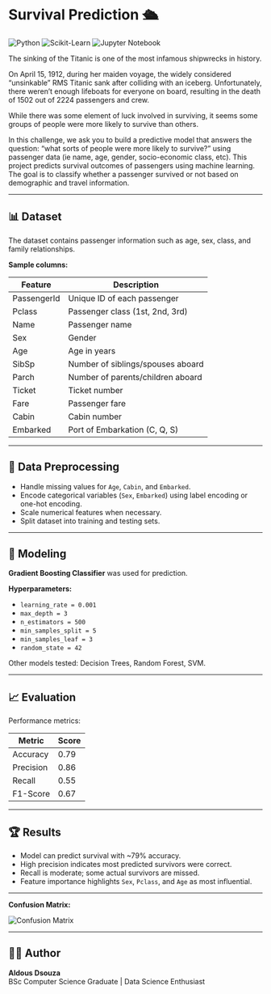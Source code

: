 # Survival Prediction 🛳️

![Python](https://img.shields.io/badge/Python-3.11-blue?logo=python&logoColor=white)
![Scikit-Learn](https://img.shields.io/badge/Scikit--Learn-0.25-orange?logo=scikitlearn)
![Jupyter Notebook](https://img.shields.io/badge/Jupyter-Notebook-orange?logo=jupyter)

The sinking of the Titanic is one of the most infamous shipwrecks in history.

On April 15, 1912, during her maiden voyage, the widely considered “unsinkable” RMS Titanic sank after colliding with an iceberg. Unfortunately, there weren’t enough lifeboats for everyone on board, resulting in the death of 1502 out of 2224 passengers and crew.

While there was some element of luck involved in surviving, it seems some groups of people were more likely to survive than others.

In this challenge, we ask you to build a predictive model that answers the question: “what sorts of people were more likely to survive?” using passenger data (ie name, age, gender, socio-economic class, etc).
This project predicts survival outcomes of passengers using machine learning. The goal is to classify whether a passenger survived or not based on demographic and travel information.

---

## 📊 Dataset

The dataset contains passenger information such as age, sex, class, and family relationships.  

**Sample columns:**

| Feature       | Description                                      |
|---------------|--------------------------------------------------|
| PassengerId   | Unique ID of each passenger                     |
| Pclass        | Passenger class (1st, 2nd, 3rd)                 |
| Name          | Passenger name                                  |
| Sex           | Gender                                          |
| Age           | Age in years                                    |
| SibSp         | Number of siblings/spouses aboard               |
| Parch         | Number of parents/children aboard               |
| Ticket        | Ticket number                                   |
| Fare          | Passenger fare                                  |
| Cabin         | Cabin number                                    |
| Embarked      | Port of Embarkation (C, Q, S)                  |

---

## 🔄 Data Preprocessing

- Handle missing values for `Age`, `Cabin`, and `Embarked`.
- Encode categorical variables (`Sex`, `Embarked`) using label encoding or one-hot encoding.
- Scale numerical features when necessary.
- Split dataset into training and testing sets.

---

## 🤖 Modeling

**Gradient Boosting Classifier** was used for prediction.  

**Hyperparameters:**
- `learning_rate = 0.001`
- `max_depth = 3`
- `n_estimators = 500`
- `min_samples_split = 5`
- `min_samples_leaf = 3`
- `random_state = 42`

Other models tested: Decision Trees, Random Forest, SVM.

---

## 📈 Evaluation

Performance metrics:

| Metric     | Score |
|------------|-------|
| Accuracy   | 0.79  |
| Precision  | 0.86  |
| Recall     | 0.55  |
| F1-Score   | 0.67  |

---

## 🏆 Results

- Model can predict survival with ~79% accuracy.
- High precision indicates most predicted survivors were correct.
- Recall is moderate; some actual survivors are missed.
- Feature importance highlights `Sex`, `Pclass`, and `Age` as most influential.

---

**Confusion Matrix:**

![Confusion Matrix](/confusion_matrix.png)

---

## 👨‍💻 Author

**Aldous Dsouza**  
BSc Computer Science Graduate | Data Science Enthusiast  


